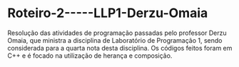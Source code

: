 # Roteiro-2-----LLP1-Derzu-Omaia
Resolução das atividades de programação passadas pelo professor Derzu Omaia, que ministra a disciplina de Laboratório de Programação 1, sendo considerada para a quarta nota desta disciplina. Os códigos feitos foram em C++ e é focado na utilização de herança e composição.

